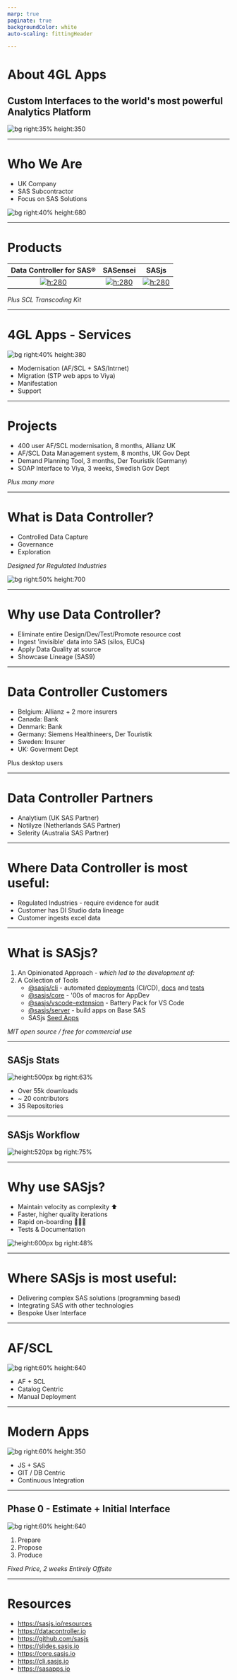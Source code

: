 ```yaml
---
marp: true
paginate: true
backgroundColor: white
auto-scaling: fittingHeader

---
```


<!--
npx @marp-team/marp-cli slides/about.md -o about/index.html --html=true
-->

<script>
  var _paq = window._paq = window._paq || [];
  /* tracker methods like "setCustomDimension" should be called before "trackPageView" */
  _paq.push(['trackPageView']);
  _paq.push(['enableLinkTracking']);
  (function() {
    var u="https://analytics.4gl.io/";
    _paq.push(['setTrackerUrl', u+'matomo.php']);
    _paq.push(['setSiteId', '10']);
    var d=document, g=d.createElement('script'), s=d.getElementsByTagName('script')[0];
    g.async=true; g.src=u+'matomo.js'; s.parentNode.insertBefore(g,s);
  })();
</script>
<!-- header: ![h:6em align:right](../img/4gl-logo2.png) -->

# About 4GL Apps

## Custom Interfaces to the world's most powerful Analytics Platform

![bg right:35% height:350](../img/allan.jpeg)

<!-- a bit about my background -->

---

<!-- header: ![h:5em align:right](../img/4gl-logo2.png) -->

# Who We Are

- UK Company
- SAS Subcontractor
- Focus on SAS Solutions


![bg right:40% height:680](../img/us.png)


---

<!-- header: ![h:3em align:right](../img/4gl-logo2.png) -->

# Products

|Data Controller for SAS®|SASensei|SASjs|
|:---:|:---:|:---:|
|[![h:280](../img/dc.png)](https://datacontroller.io)|[![h:280](../img/sasensei.png)](https://sasensei.com)|[![h:280](../img/sasjs.png)](https://sasjs.io)|

_Plus SCL Transcoding Kit_

---
# 4GL Apps - Services

![bg right:40% height:380](https://sasapps.io/static/analytics-platform-ea8bd9675c0382091a2c329eb9383ad2.svg)

- Modernisation (AF/SCL + SAS/Intrnet)
- Migration (STP web apps to Viya)
- Manifestation
- Support

---

# Projects

- 400 user AF/SCL modernisation, 8 months, Allianz UK
- AF/SCL Data Management system, 8 months, UK Gov Dept
- Demand Planning Tool, 3 months, Der Touristik (Germany)
- SOAP Interface to Viya, 3 weeks, Swedish Gov Dept

_Plus many more_

---

# What is Data Controller?

- Controlled Data Capture
- Governance
- Exploration

_Designed for Regulated Industries_

![bg right:50% height:700](../img/dc_dataflow.png)

---

# Why use Data Controller?

- Eliminate entire Design/Dev/Test/Promote resource cost
- Ingest 'invisible' data into SAS (silos, EUCs)
- Apply Data Quality at source
- Showcase Lineage (SAS9)
---

# Data Controller Customers

- Belgium: Allianz + 2 more insurers
- Canada: Bank
- Denmark: Bank
- Germany: Siemens Healthineers, Der Touristik
- Sweden: Insurer
- UK: Goverment Dept

Plus desktop users

---

# Data Controller Partners

- Analytium (UK SAS Partner)
- Notilyze (Netherlands SAS Partner)
- Selerity (Australia SAS Partner)

---

# Where Data Controller is most useful:

- Regulated Industries - require evidence for audit
- Customer has DI Studio data lineage
- Customer ingests excel data

---

# What is SASjs?

1. An Opinionated Approach - _which led to the development of:_
2. A Collection of Tools
    - [@sasjs/cli](https://github.com/sasjs/cli) - automated [deployments](https://cli.sasjs.io/cbd) (CI/CD), [docs](https://cli.sasjs.io/doc) and [tests](https://cli.sasjs.io/test)
    - [@sasjs/core](https://github.com/sasjs/core) - '00s of macros for AppDev
    - [@sasjs/vscode-extension](https://github.com/sasjs/adapter) - Battery Pack for VS Code
    - [@sasjs/server](https://server.sasjs.io) - build apps on Base SAS
    - SASjs [Seed Apps](https://github.com/search?q=topic%3Asasjs-seed-app+org%3Asasjs+fork%3Atrue&type=repositories)

_MIT open source / free for commercial use_

---

## SASjs Stats

![height:500px bg right:63% ](../img/sasjs_feedback.png)

- Over 55k downloads
- ~ 20 contributors
- 35 Repositories

---

## SASjs Workflow

![height:520px bg right:75% ](https://i.imgur.com/gIYp5OG.png)

<!-- build on current platform, deploy later to new -->

---

# Why use SASjs?

- Maintain velocity as complexity ⬆
- Faster, higher quality iterations
- Rapid on-boarding 🧍🧍🧍
- Tests & Documentation


![ height:600px bg right:48%](../img/anakin-and-padme.jpeg)

---

# Where SASjs is most useful:

- Delivering complex SAS solutions (programming based)
- Integrating SAS with other technologies
- Bespoke User Interface

---


# AF/SCL

![bg right:60% height:640](../img/sasaf2.svg)

- AF + SCL
- Catalog Centric
- Manual Deployment

---

# Modern Apps

![bg right:60% height:350](../img/sasaf3.svg)

- JS + SAS
- GIT / DB Centric
- Continuous Integration

---

## Phase 0 - Estimate + Initial Interface

![bg right:60% height:640](../img/sasaf1.png)

1. Prepare
2. Propose
3. Produce

_Fixed Price, 2 weeks_
_Entirely Offsite_


---

# Resources

- https://sasjs.io/resources
- https://datacontroller.io
- https://github.com/sasjs
- https://slides.sasjs.io
- https://core.sasjs.io
- https://cli.sasjs.io
- https://sasapps.io

